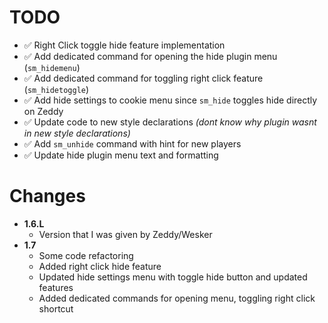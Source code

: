 # TODO
- :white_check_mark: Right Click toggle hide feature implementation
- :white_check_mark: Add dedicated command for opening the hide plugin menu (`sm_hidemenu`)
- :white_check_mark: Add dedicated command for toggling right click feature (`sm_hidetoggle`)
- :white_check_mark: Add hide settings to cookie menu since `sm_hide` toggles hide directly on Zeddy
- :white_check_mark: Update code to new style declarations *(dont know why plugin wasnt in new style declarations)*
- :white_check_mark: Add `sm_unhide` command with hint for new players
- :white_check_mark: Update hide plugin menu text and formatting

# Changes
- **1.6.L**
	- Version that I was given by Zeddy/Wesker
- **1.7**
	- Some code refactoring
	- Added right click hide feature
	- Updated hide settings menu with toggle hide button and updated features
    - Added dedicated commands for opening menu, toggling right click shortcut